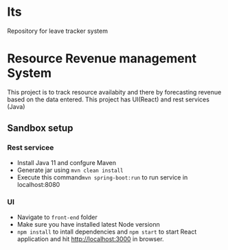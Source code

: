 # lts
Repository for leave tracker system
# Resource Revenue management System 

This project is to track resource availabity and there by forecasting revenue based on the data entered. 
This project has UI(React) and rest services (Java)

## Sandbox setup
### Rest servicee
- Install Java 11 and confgure Maven
- Generate jar using `mvn clean install`
- Execute this command`mvn spring-boot:run` to run service in localhost:8080

### UI
- Navigate to `front-end` folder
- Make sure you have installed latest Node versionn
- `npm install` to intall dependencies and `npm start` to start React application and hit [http://localhost:3000](http://localhost:3000) in browser.